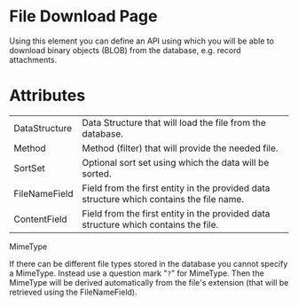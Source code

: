 # File Download Page

Using this element you can define an API using which you will be able to download binary objects (BLOB) from the database, e.g. record attachments.

# Attributes

|               |                                                                                          |
|---------------|------------------------------------------------------------------------------------------|
| DataStructure | Data Structure that will load the file from the database.                                |
| Method        | Method (filter) that will provide the needed file.                                       |
| SortSet       | Optional sort set using which the data will be sorted.                                   |
| FileNameField | Field from the first entity in the provided data structure which contains the file name. |
| ContentField  | Field from the first entity in the provided data structure which contains the file.      |

MimeType

If there can be different file types stored in the database you cannot specify a MimeType. Instead use a question mark "`?`" for MimeType. Then the MimeType will be derived automatically from the file's extension (that will be retrieved using the FileNameField).
